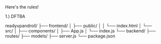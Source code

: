 Here's the rules!

1.) DFTBA

readyupandroll/
├── frontend/
│   ├── public/
│   │   └── index.html
│   └── src/
│       ├── components/
│       ├── App.js
│       └── index.js
└── backend/
    ├── routes/
    ├── models/
    ├── server.js
    └── package.json